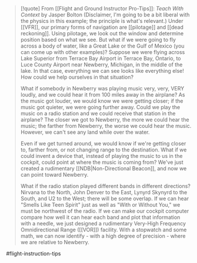 > [!quote] From [[Flight and Ground Instructor Pro-Tips]]: *Teach With Context* by Jasper Bolton
> (Disclaimer, I'm going to be a bit liberal with the physics in this example; the principle is what's relevant.) Under [[VFR]], our primary forms of navigation are [[pilotage]] and [[dead reckoning]]. Using pilotage, we look out the window and determine position based on what we see. But what if we were going to fly across a body of water, like a Great Lake or the Gulf of Mexico (you can come up with other examples)? Suppose we were flying across Lake Superior from Terrace Bay Airport in Terrace Bay, Ontario, to Luce County Airport near Newberry, Michigan, in the middle of the lake. In that case, everything we can see looks like everything else! How could we help ourselves in that situation?
> 
> What if somebody in Newberry was playing music very, very, VERY loudly, and we could hear it from 100 miles away in the airplane? As the music got louder, we would know we were getting closer; if the music got quieter, we were going further away. Could we play the music on a radio station and we could receive that station in the airplane? The closer we got to Newberry, the more we could hear the music; the farther from Newberry, the worse we could hear the music. However, we can't see any land while over the water.
> 
> Even if we get turned around, we would know if we're getting closer to, farther from, or not changing range to the destination. What if we could invent a device that, instead of playing the music to us in the cockpit, could point at where the music is coming from? We've just created a rudimentary [[NDB|Non-Directional Beacon]], and now we can point toward Newberry.
> 
> What if the radio station played different bands in different directions? Nirvana to the North, John Denver to the East, Lynyrd Skynyrd to the South, and U2 to the West; there will be some overlap. If we can hear "Smells Like Teen Spirit" just as well as "With or Without You," we must be northwest of the radio. If we can make our cockpit computer compare how well it can hear each band and plot that information with a needle, we just designed a rudimentary Very-High Frequency Omnidirectional Range ([[VOR]]) facility. With a stopwatch and some math, we can now identify - with a high degree of precision - where we are relative to Newberry.


#flight-instruction-tips